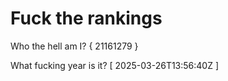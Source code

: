 # Fuck the rankings

Who the hell am I?
{ 21161279 }

What fucking year is it?
[ 2025-03-26T13:56:40Z ]

